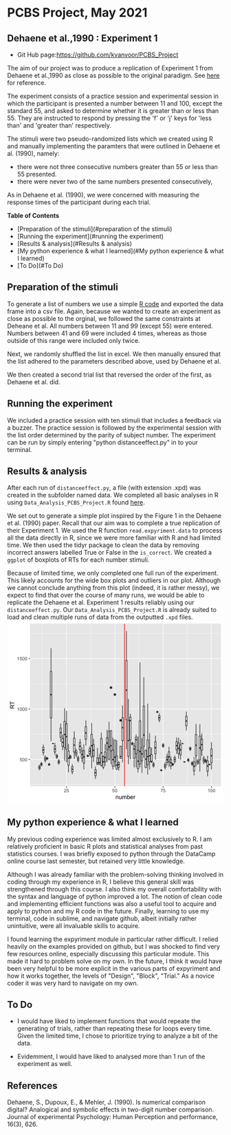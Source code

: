 PCBS Project, May 2021
=====================
Dehaene et al.,1990 : Experiment 1
-----------------------------------
* Git Hub page:https://github.com/kvanvoor/PCBS_Project

The aim of our project was to produce a replication of Experiment 1 from Dehaene et al.,1990 as close as possible to the original paradigm. See [here](https://github.com/kvanvoor/PCBS_Project/blob/main/Dehaene%20et%20al.%20-%201990%20-%20Is%20numerical%20comparison%20digital%20Analogical%20and%20sy.pdf) for reference.

The experiment consists of a practice session and experimental session in which the participant is presented a number between 11 and 100, except the standard 55, and asked to determine whether it is greater than or less than 55. They are instructed to respond by pressing the 'f' or 'j' keys for 'less than' and 'greater than' respectively.

The stimuli were two pseudo-randomized lists which we created using R and manually implementing the paramters that were outlined in Dehaene et al. (1990), namely:
  * there were not three consecutive numbers greater than 55 or less than 55 presented.
  * there were never two of the same numbers presented consecutively,

As in Dehaene et al. (1990), we were concerned with measuring the response times of the participant during each trial. 


**Table of Contents**

- [Preparation of the stimuli](#preparation of the stimuli)
- [Running the experiment](#running the experiment)
- [Results & analysis](#Results & analysis)
- [My python experience & what I learned](#My python experience & what I learned)
- [To Do](#To Do)


## Preparation of the stimuli
To generate a list of numbers we use a simple [R code](https://github.com/kvanvoor/PCBS_Project/blob/main/stimuli_list_generator.R) and exported the data frame into a csv file. Again, because we wanted to create an experiment as close as possible to the orginal, we followed the same constraints at Deheane et al. All numbers between 11 and 99 (except 55) were entered. Numbers between 41 and 69 were included 4 times, whereas as those outside of this range were included only twice.

Next, we randomly shuffled the list in excel. We then manually ensured that the list adhered to the parameters described above, used by Dehaene et al.

We then created a second trial list that reversed the order of the first, as Dehaene et al. did.

## Running the experiment

We included a practice session with ten stimuli that includes a feedback via a buzzer. The practice session is followed by the experimental session with the list order determined by the parity of subject number. The experiment can be run by simply entering "python distanceeffect.py" in to your terminal.

## Results & analysis
After each run of ````distanceeffect.py````, a file (with extension .xpd) was created in the subfolder named data. We completed all basic analyses in R using ````Data_Analysis_PCBS_Project.R```` found [here](https://github.com/kvanvoor/PCBS_Project/blob/main/Data_Analysis_PCBS_Project.R).

We set out to generate a simple plot inspired by the Figure 1 in the Dehaene et al. (1990) paper. Recall that our aim was to complete a true replication of their Experiment 1. We used the R function ````read.expyriment.data```` to process all the data directly in R, since we were more familiar with R and had limited time. We then used the tidyr package to clean the data by removing incorrect answers labelled True or False in the ````is_correct````. We created a ````ggplot```` of boxplots of RTs for each number stimuli.

Because of limited time, we only completed one full run of the experiment. This likely accounts for the wide box plots and outliers in our plot. Although we cannot conclude anything from this plot (indeed, it is rather messy), we expect to find that over the course of many runs, we would be able to replicate the Dehaene et al. Experiment 1 results reliably using our ````distanceeffect.py````. 
Our ````Data_Analysis_PCBS_Project.R```` is already suited to load and clean multiple runs of data from the outputted ````.xpd```` files. 
![Fig. 1](RplotPCBS_Project.png)

## My python experience & what I learned

My previous coding experience was limited almost exclusively to R. I am relatively proficient in basic R plots and statistical analyses from past statistics courses. I was briefly exposed to python through the DataCamp online course last semester, but retained very little knowledge.

Although I was already familiar with the problem-solving thinking involved in coding through my experience in R, I believe this general skill was strengthened through this course. I also think my overall comfortability with the syntax and language of python improved a lot. The notion of clean code and implementing efficient functions was also a useful tool to acquire and apply to python and my R code in the future. Finally, learning to use my terminal, code in sublime, and navigate github, albeit initially rather unintuitive, were all invaluable skills to acquire.

I found learning the expyriment module in particular rather difficult. I relied heavily on the examples provided on github, but I was shocked to find very few resources online, especially discussing this particular module. This made it hard to problem solve on my own. In the future, I think it would have been very helpful to be more explicit in the various parts of expyriment and how it works together, the levels of "Design", "Block", "Trial." As a novice coder it was very hard to navigate on my own. 


## To Do
* I would have liked to implement functions that would repeate the generating of trials, rather than repeating these for loops every time. Given the limited time, I chose to prioritize trying to analyze a bit of the data. 

* Evidemment, I would have liked to analysed more than 1 run of the experiment as well. 


References
----------
Dehaene, S., Dupoux, E., & Mehler, J. (1990). Is numerical comparison digital? Analogical and symbolic effects in two-digit number comparison. Journal of experimental Psychology: Human Perception and performance, 16(3), 626.



